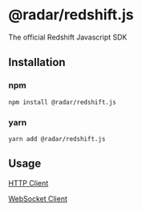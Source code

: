 # @radar/redshift.js
The official Redshift Javascript SDK

## Installation

### npm

```
npm install @radar/redshift.js
```

### yarn

```
yarn add @radar/redshift.js
```

## Usage

[HTTP Client](../redshift-api-client#usage---http-client)

[WebSocket Client](../redshift-api-client#usage---websocket-client)
